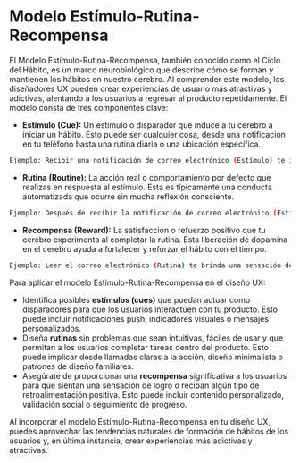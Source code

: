 # Modelo Estímulo-Rutina-Recompensa

El Modelo Estímulo-Rutina-Recompensa, también conocido como el Ciclo del Hábito, es un marco neurobiológico que describe cómo se forman y mantienen los hábitos en nuestro cerebro. Al comprender este modelo, los diseñadores UX pueden crear experiencias de usuario más atractivas y adictivas, alentando a los usuarios a regresar al producto repetidamente. El modelo consta de tres componentes clave:

- **Estímulo (Cue):** Un estímulo o disparador que induce a tu cerebro a iniciar un hábito. Esto puede ser cualquier cosa, desde una notificación en tu teléfono hasta una rutina diaria o una ubicación específica.

```bash
Ejemplo: Recibir una notificación de correo electrónico (Estímulo) te impulsa a revisar tu bandeja de entrada.
```

- **Rutina (Routine):** La acción real o comportamiento por defecto que realizas en respuesta al estímulo. Esta es típicamente una conducta automatizada que ocurre sin mucha reflexión consciente.

```bash
Ejemplo: Después de recibir la notificación de correo electrónico (Estímulo), abres la aplicación de correo electrónico y lees el mensaje (Rutina).
```

- **Recompensa (Reward):** La satisfacción o refuerzo positivo que tu cerebro experimenta al completar la rutina. Esta liberación de dopamina en el cerebro ayuda a fortalecer y reforzar el hábito con el tiempo.

```bash
Ejemplo: Leer el correo electrónico (Rutina) te brinda una sensación de logro o conexión con el remitente, lo que resulta en una emoción positiva (Recompensa).
```

Para aplicar el modelo Estímulo-Rutina-Recompensa en el diseño UX:

- Identifica posibles **estímulos (cues)** que puedan actuar como disparadores para que los usuarios interactúen con tu producto. Esto puede incluir notificaciones push, indicadores visuales o mensajes personalizados.
- Diseña **rutinas** sin problemas que sean intuitivas, fáciles de usar y que permitan a los usuarios completar tareas dentro del producto. Esto puede implicar desde llamadas claras a la acción, diseño minimalista o patrones de diseño familiares.
- Asegúrate de proporcionar una **recompensa** significativa a los usuarios para que sientan una sensación de logro o reciban algún tipo de retroalimentación positiva. Esto puede incluir contenido personalizado, validación social o seguimiento de progreso.

Al incorporar el modelo Estímulo-Rutina-Recompensa en tu diseño UX, puedes aprovechar las tendencias naturales de formación de hábitos de los usuarios y, en última instancia, crear experiencias más adictivas y atractivas.
